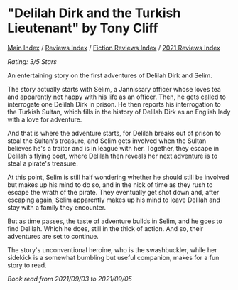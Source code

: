# "Delilah Dirk and the Turkish Lieutenant" by Tony Cliff

[Main Index](../../../README.md) / [Reviews Index](../../README.md) / [Fiction Reviews Index](../README.md) / [2021 Reviews Index](README.md)

*Rating: 3/5 Stars*

An entertaining story on the first adventures of Delilah Dirk and Selim.

The story actually starts with Selim, a Jannissary officer whose loves tea and apparently not happy with his life as an officer. Then, he gets called to interrogate one Delilah Dirk in prison. He then reports his interrogation to the Turkish Sultan, which fills in the history of Delilah Dirk as an English lady with a love for adventure.

And that is where the adventure starts, for Delilah breaks out of prison to steal the Sultan's treasure, and Selim gets involved when the Sultan believes he's a traitor and is in league with her. Together, they escape in Delilah's flying boat, where Delilah then reveals her next adventure is to steal a pirate's treasure.

At this point, Selim is still half wondering whether he should still be involved but makes up his mind to do so, and in the nick of time as they rush to escape the wrath of the pirate. They eventually get shot down and, after escaping again, Selim apparently makes up his mind to leave Delilah and stay with a family they encounter.

But as time passes, the taste of adventure builds in Selim, and he goes to find Delilah. Which he does, still in the thick of action. And so, their adventures are set to continue.

The story's unconventional heroine, who is the swashbuckler, while her sidekick is a somewhat bumbling but useful companion, makes for a fun story to read.

*Book read from 2021/09/03 to 2021/09/05*
